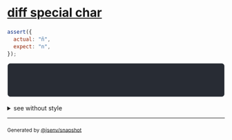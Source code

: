 # [diff special char](../../string.test.js#L59)

```js
assert({
  actual: "ñ",
  expect: "n",
});
```

![img](throw.svg)

<details>
  <summary>see without style</summary>

```console
AssertionError: actual and expect are different

actual: "ñ"
expect: "n"
```

</details>

---

<sub>
  Generated by <a href="https://github.com/jsenv/core/tree/main/packages/independent/snapshot">@jsenv/snapshot</a>
</sub>